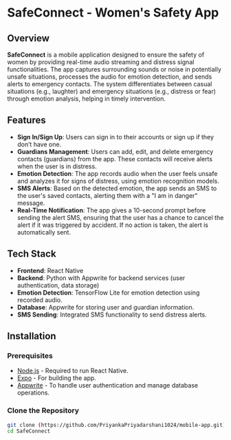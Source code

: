 # SafeConnect - Women's Safety App

## Overview

**SafeConnect** is a mobile application designed to ensure the safety of women by providing real-time audio streaming and distress signal functionalities. The app captures surrounding sounds or noise in potentially unsafe situations, processes the audio for emotion detection, and sends alerts to emergency contacts. The system differentiates between casual situations (e.g., laughter) and emergency situations (e.g., distress or fear) through emotion analysis, helping in timely intervention.

## Features

- **Sign In/Sign Up**: Users can sign in to their accounts or sign up if they don’t have one.
- **Guardians Management**: Users can add, edit, and delete emergency contacts (guardians) from the app. These contacts will receive alerts when the user is in distress.
- **Emotion Detection**: The app records audio when the user feels unsafe and analyzes it for signs of distress, using emotion recognition models.
- **SMS Alerts**: Based on the detected emotion, the app sends an SMS to the user's saved contacts, alerting them with a "I am in danger" message.
- **Real-Time Notification**: The app gives a 10-second prompt before sending the alert SMS, ensuring that the user has a chance to cancel the alert if it was triggered by accident. If no action is taken, the alert is automatically sent.

## Tech Stack

- **Frontend**: React Native
- **Backend**: Python with Appwrite for backend services (user authentication, data storage)
- **Emotion Detection**: TensorFlow Lite for emotion detection using recorded audio.
- **Database**: Appwrite for storing user and guardian information.
- **SMS Sending**: Integrated SMS functionality to send distress alerts.

## Installation

### Prerequisites

- [Node.js](https://nodejs.org/) - Required to run React Native.
- [Expo](https://expo.dev/) - For building the app.
- [Appwrite](https://appwrite.io/) - To handle user authentication and manage database operations.

### Clone the Repository

```bash
git clone (https://github.com/PriyankaPriyadarshani1024/mobile-app.git)
cd SafeConnect
